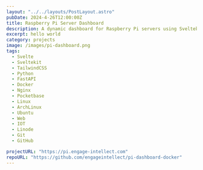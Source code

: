 ```yaml
---
layout: "../../layouts/PostLayout.astro"
pubDate: 2024-4-26T12:00:00Z
title: Raspberry Pi Server Dashboard
description: A dynamic dashboard for Raspberry Pi servers using Sveltekit, Python, Web Sockets, FastAPI, and Docker.
excerpt: hello world
category: projects
image: /images/pi-dashboard.png
tags:
  - Svelte
  - Sveltekit
  - TailwindCSS
  - Python
  - FastAPI
  - Docker
  - Nginx
  - Pocketbase
  - Linux
  - ArchLinux
  - Ubuntu
  - Web
  - IOT
  - Linode
  - Git
  - GitHub

projectURL: "https://pi.engage-intellect.com"
repoURL: "https://github.com/engageintellect/pi-dashboard-docker"
---
```

